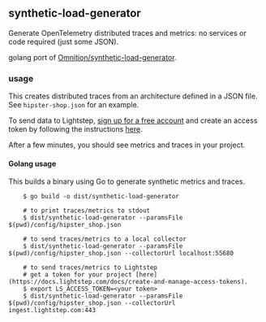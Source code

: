## synthetic-load-generator

Generate OpenTelemetry distributed traces and metrics: no services or code required (just some JSON).

golang port of [Omnition/synthetic-load-generator](https://github.com/Omnition/synthetic-load-generator).

### usage

This creates distributed traces from an architecture defined in a JSON file. See `hipster-shop.json` for an example.

To send data to Lightstep, [sign up for a free account](https://app.lightstep.com/signup) and create an access token by following the instructions [here](https://docs.lightstep.com/docs/create-and-manage-access-tokens).

After a few minutes, you should see metrics and traces in your project.

#### Golang usage

This builds a binary using Go to generate synthetic metrics and traces.

```
    $ go build -o dist/synthetic-load-generator

    # to print traces/metrics to stdout
    $ dist/synthetic-load-generator --paramsFile $(pwd)/config/hipster_shop.json

    # to send traces/metrics to a local collector
    $ dist/synthetic-load-generator --paramsFile $(pwd)/config/hipster_shop.json --collectorUrl localhost:55680

    # to send traces/metrics to Lightstep
    # get a token for your project [here](https://docs.lightstep.com/docs/create-and-manage-access-tokens).
    $ export LS_ACCESS_TOKEN=<your token>
    $ dist/synthetic-load-generator --paramsFile $(pwd)/config/hipster_shop.json --collectorUrl ingest.lightstep.com:443
```
